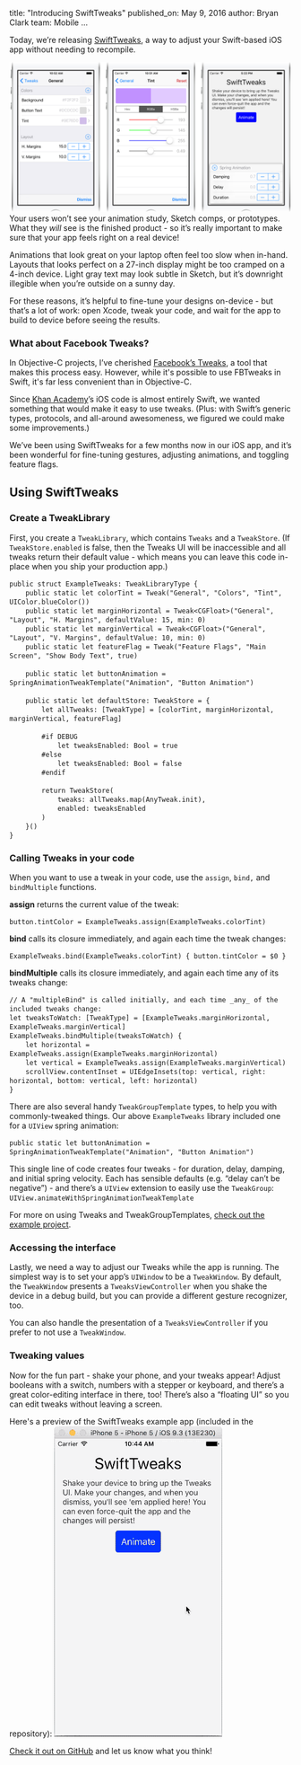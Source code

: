 title: "Introducing SwiftTweaks"
published_on: May 9, 2016
author: Bryan Clark
team: Mobile
...

Today, we’re releasing [SwiftTweaks](https://github.com/khan/SwiftTweaks), a way to adjust your Swift-based iOS app without needing to recompile.

![Overview of SwiftTweaks](/images/introducing-swifttweaks/overview.png)
Your users won’t see your animation study, Sketch comps, or prototypes. What they *will* see is the finished product - so it’s really important to make sure that your app feels right on a real device!

Animations that look great on your laptop often feel too slow when in-hand. Layouts that looks perfect on a 27-inch display might be too cramped on a 4-inch device. Light gray text may look subtle in Sketch, but it’s downright illegible when you’re outside on a sunny day.

For these reasons, it’s helpful to fine-tune your designs on-device - but that’s a lot of work: open Xcode, tweak your code, and wait for the app to build to device before seeing the results.

### What about Facebook Tweaks?
In Objective-C projects, I’ve cherished [Facebook’s Tweaks](https://github.com/facebook/tweaks), a tool that makes this process easy. However, while it's possible to use FBTweaks in Swift, it's far less convenient than in Objective-C.

Since [Khan Academy](https://khanacademy.org)’s iOS code is almost entirely Swift, we wanted something that would make it easy to use tweaks. (Plus: with Swift’s generic types, protocols, and all-around awesomeness, we figured we could make some improvements.)

We’ve been using SwiftTweaks for a few months now in our iOS app, and it’s been wonderful for fine-tuning gestures, adjusting animations, and toggling feature flags.

## Using SwiftTweaks
### Create a TweakLibrary
First, you create a `TweakLibrary`, which contains `Tweaks` and a `TweakStore`. (If `TweakStore.enabled` is false, then the Tweaks UI will be inaccessible and all tweaks return their default value - which means you can leave this code in-place when you ship your production app.)

```
public struct ExampleTweaks: TweakLibraryType {
	public static let colorTint = Tweak("General", "Colors", "Tint", UIColor.blueColor())
	public static let marginHorizontal = Tweak<CGFloat>("General", "Layout", "H. Margins", defaultValue: 15, min: 0)
	public static let marginVertical = Tweak<CGFloat>("General", "Layout", "V. Margins", defaultValue: 10, min: 0)
	public static let featureFlag = Tweak("Feature Flags", "Main Screen", "Show Body Text", true)

	public static let buttonAnimation = SpringAnimationTweakTemplate("Animation", "Button Animation")

	public static let defaultStore: TweakStore = {
		let allTweaks: [TweakType] = [colorTint, marginHorizontal, marginVertical, featureFlag]

		#if DEBUG
			let tweaksEnabled: Bool = true
		#else
			let tweaksEnabled: Bool = false
		#endif

		return TweakStore(
			tweaks: allTweaks.map(AnyTweak.init),
			enabled: tweaksEnabled
		)
	}()
}
```



### Calling Tweaks in your code
When you want to use a tweak in your code, use the `assign`, `bind,` and `bindMultiple` functions.

**assign** returns the current value of the tweak:

```
button.tintColor = ExampleTweaks.assign(ExampleTweaks.colorTint)
```

**bind** calls its closure immediately, and again each time the tweak changes:

```
ExampleTweaks.bind(ExampleTweaks.colorTint) { button.tintColor = $0 }
```

**bindMultiple** calls its closure immediately, and again each time any of its tweaks change:

```
// A "multipleBind" is called initially, and each time _any_ of the included tweaks change:
let tweaksToWatch: [TweakType] = [ExampleTweaks.marginHorizontal, ExampleTweaks.marginVertical]
ExampleTweaks.bindMultiple(tweaksToWatch) {
	let horizontal = ExampleTweaks.assign(ExampleTweaks.marginHorizontal)
	let vertical = ExampleTweaks.assign(ExampleTweaks.marginVertical)
	scrollView.contentInset = UIEdgeInsets(top: vertical, right: horizontal, bottom: vertical, left: horizontal)
}
```

There are also several handy `TweakGroupTemplate` types, to help you with commonly-tweaked things. Our above `ExampleTweaks` library included one for a `UIView` spring animation:

```
public static let buttonAnimation = SpringAnimationTweakTemplate("Animation", "Button Animation")
```

This single line of code creates four tweaks - for duration, delay, damping, and initial spring velocity. Each has sensible defaults (e.g. “delay can’t be negative”) - and there’s a `UIView` extension to easily use the `TweakGroup`:
`UIView.animateWithSpringAnimationTweakTemplate`

For more on using Tweaks and TweakGroupTemplates, [check out the example project](https://github.com/Khan/SwiftTweaks/blob/master/iOS%20Example/iOS%20Example/ViewController.swift).

### Accessing the interface
Lastly, we need a way to adjust our Tweaks while the app is running. The simplest way is to set your app’s `UIWindow` to be a `TweakWindow`. By default, the `TweakWindow` presents a `TweaksViewController` when you shake the device in a debug build, but you can  provide a different gesture recognizer, too.

You can also handle the presentation of a `TweaksViewController` if you prefer to not use a `TweakWindow`.

### Tweaking values
Now for the fun part - shake your phone, and your tweaks appear! Adjust booleans with a switch, numbers with a stepper or keyboard, and there’s a great color-editing interface in there, too! There’s also a “floating UI” so you can edit tweaks without leaving a screen.

Here's a preview of the SwiftTweaks example app (included in the repository):
![animated demo](/images/introducing-swifttweaks/demo.gif)

[Check it out on GitHub](https://github.com/khan/swifttweaks) and let us know what you think!
